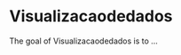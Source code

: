 
# Visualizacaodedados

<!-- badges: start -->
<!-- badges: end -->

The goal of Visualizacaodedados is to ...

